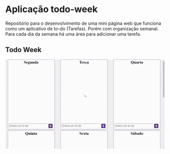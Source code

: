 # Aplicação todo-week
Repositório para o desenvolvimento de uma mini página web que funciona como um aplicativo de to-do (Tarefas). Porém com organização semanal. Para cada dia da semana há uma área para adicionar uma tarefa.

## Todo Week


![gif da aplicação funcionando](https://github.com/allysonreeis/todo-week/blob/master/screen-gif/gif-todo-week.gif)

